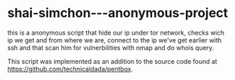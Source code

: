 # shai-simchon---anonymous-project
this is a anonymous script that hide our ip under tor network, checks wich ip we get and from where we are, connect 
to the ip we've get earlier with ssh and that scan him for vulnerbilities with nmap and do whois query.

This script was implemented as an addition to the source code found at https://github.com/technicaldada/pentbox.
